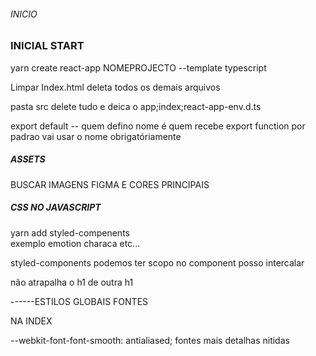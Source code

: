 ###### INICIO 
### INICIAL START
yarn create react-app NOMEPROJECTO --template typescript

Limpar Index.html
deleta todos os demais arquivos

pasta src
    delete tudo e deica o app;index;react-app-env.d.ts

 export default -- quem defino nome é quem recebe 
 export function por padrao vai usar o nome obrigatóriamente

 ##### ASSETS

 BUSCAR IMAGENS FIGMA E CORES PRINCIPAIS
 
  ##### CSS NO JAVASCRIPT

  yarn add styled-compenents  
  exemplo emotion characa etc...

  styled-components podemos ter scopo no component
  posso intercalar

  não atrapalha o h1 de outra h1

  ------ESTILOS GLOBAIS FONTES 

  <link rel="shortcut icon" href="favicon.png" type="image/png" /> NA INDEX

  --webkit-font-font-smooth: antialiased; fontes mais detalhas nitidas

  




